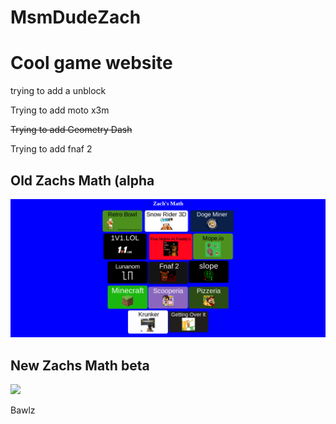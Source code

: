# MsmDudeZach

<h1>Cool game website</h1>

<p>trying to add a unblock</p>

<p>Trying to add moto x3m</p>

<strike><p>Trying to add Geometry Dash</p></strike>

<p>Trying to add fnaf 2</p>

<h2>Old Zachs Math (alpha</h2>
<img src="Pictures/Preview.png">
<h2>New Zachs Math beta</h2>

<img src="Picture/NewerPreview.png">

<p>Bawlz</p>
